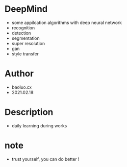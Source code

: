# DeepMind

+ some appilcation algorithms with deep neural network
+ recognition
+ detection
+ segmentation
+ super resolution
+ gan
+ style transfer


# Author

+ baoluo.cx
+ 2021.02.18

# Description

+ daily learning during works

# note
+ trust yourself, you can do better !
